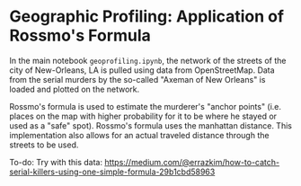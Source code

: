 # Geographic Profiling: Application of Rossmo's Formula

In the main notebook `geoprofiling.ipynb`, the network of the streets of the city of New-Orleans, LA is pulled using data from OpenStreetMap. Data from the serial murders by the so-called "Axeman of New Orleans" is loaded and plotted on the network.

Rossmo's formula is used to estimate the murderer's "anchor points" (i.e. places on the map with higher probability for it to be where he stayed or used as a "safe" spot). Rossmo's formula uses the manhattan distance. This implementation also allows for an actual traveled distance through the streets to be used.

To-do:
Try with this data: https://medium.com/@errazkim/how-to-catch-serial-killers-using-one-simple-formula-29b1cbd58963

